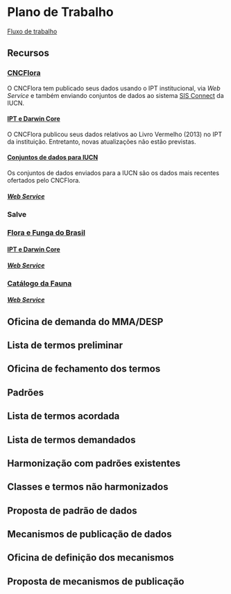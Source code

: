 # Plano de Trabalho

[Fluxo de trabalho](fluxograma.md)

## Recursos

### [CNCFlora](http://cncflora.jbrj.gov.br)

O CNCFlora tem publicado seus dados usando o IPT institucional, via _Web Service_ e também enviando conjuntos de dados ao sistema [SIS Connect](https://connect.iucnredlist.org) da IUCN.

#### [IPT e Darwin Core](http://ipt.jbrj.gov.br/jbrj/resource?r=redlist\_2013\_taxons)

O CNCFlora publicou seus dados relativos ao Livro Vermelho (2013) no IPT da instituição. Entretanto, novas atualizações não estão previstas.

#### [Conjuntos de dados para IUCN](https://drive.google.com/file/d/1idSHoHEM51Qxu3CY10ke10lrJ7wnYU8o/view?usp=sharing)

Os conjuntos de dados enviados para a IUCN são os dados mais recentes ofertados pelo CNCFlora.

#### [_Web Service_](http://cncflora.jbrj.gov.br/services/index.html)

### Salve

### [Flora e Funga do Brasil](http://floradobrasil.jbrj.gov.br/reflora/listaBrasil/PrincipalUC/PrincipalUC.do)

#### [IPT e Darwin Core](http://ipt.jbrj.gov.br/jbrj/resource?r=lista\_especies\_flora\_brasil)

#### [_Web Service_](https://servicos.jbrj.gov.br/v2/flora/)

### [Catálogo da Fauna](http://fauna.jbrj.gov.br/fauna/listaBrasil/ConsultaPublicaUC/ConsultaPublicaUC.do)

#### [_Web Service_](https://drive.google.com/file/d/1Vy2\_-xTOF3JC992dlivp9oQYTCKLzVXe/view?usp=sharing)

## Oficina de demanda do MMA/DESP

## Lista de termos preliminar

## Oficina de fechamento dos termos

## Padrões

## Lista de termos acordada

## Lista de termos demandados

## Harmonização com padrões existentes

## Classes e termos não harmonizados

## Proposta de padrão de dados

## Mecanismos de publicação de dados

## Oficina de definição dos mecanismos

## Proposta de mecanismos de publicação
